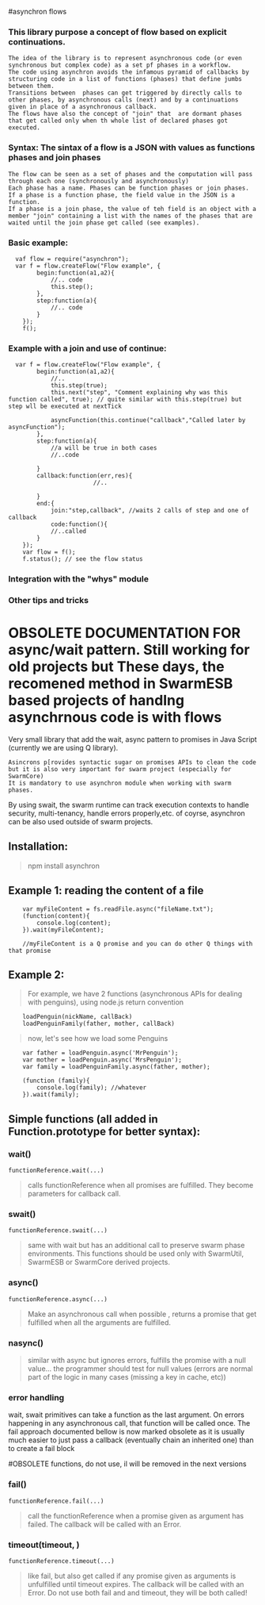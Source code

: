 #asynchron flows

### This library purpose a concept of flow based on explicit continuations. 
    
    The idea of the library is to represent asynchronous code (or even synchronous but complex code) as a set pf phases in a workflow. 
    The code using asynchron avoids the infamous pyramid of callbacks by structuring code in a list of functions (phases) that define jumbs between them.
    Transitions between  phases can get triggered by directly calls to other phases, by asynchronous calls (next) and by a continuations given in place of a asynchronous callback.
    The flows have also the concept of "join" that  are dormant phases that get called only when th whole list of declared phases got executed.
        

### Syntax: The sintax of a flow is a JSON with values as functions phases and join phases 

    The flow can be seen as a set of phases and the computation will pass through each one (synchronously and asynchronously)
    Each phase has a name. Phases can be function phases or join phases. If a phase is a function phase, the field value in the JSON is a function. 
    If a phase is a join phase, the value of teh field is an object with a member "join" containing a list with the names of the phases that are waited until the join phase get called (see examples).   
    

### Basic example:
    
      vaf flow = require("asynchron");
      var f = flow.createFlow("Flow example", {
            begin:function(a1,a2){
                //.. code
                this.step();
            },
            step:function(a){
                //.. code                
            }
        });
        f();


### Example with a join and use of continue:
         
      var f = flow.createFlow("Flow example", {
            begin:function(a1,a2){
                //..
                this.step(true);
                this.next("step", "Comment explaining why was this function called", true); // quite similar with this.step(true) but step wll be executed at nextTick   
                
                asyncFunction(this.continue("callback","Called later by asyncFunction");
            },
            step:function(a){
                //a will be true in both cases
                //..code
                
            }
            callback:function(err,res){
                            //..
                
            }
            end:{
                join:"step,callback", //waits 2 calls of step and one of callback
                code:function(){
                //..called     
            }            
        });
        var flow = f();
        f.status(); // see the flow status
    

###   Integration with the "whys" module

###   Other tips and tricks
 

# OBSOLETE DOCUMENTATION FOR async/wait pattern. Still working for old projects but These days, the recomened method in SwarmESB based projects of handlng asynchrnous code is with flows 
Very small library that add the wait, async pattern to promises in Java Script (currently we are using Q library).

    Asincrons p[rovides syntactic sugar on promises APIs to clean the code but it is also very important for swarm project (especially for SwarmCore)
    It is mandatory to use asynchron module when working with swarm phases.
By using swait, the swarm runtime can track execution contexts to handle security, multi-tenancy, handle errors properly,etc.
 of coyrse, asynchron can be also used outside of swarm projects.

## Installation:

> npm install asynchron


## Example 1: reading the content of a file

        var myFileContent = fs.readFile.async("fileName.txt");
        (function(content){
            console.log(content);
        }).wait(myFileContent);

        //myFileContent is a Q promise and you can do other Q things with that promise

## Example 2:

> For example, we have 2 functions (asynchronous APIs for dealing with penguins), using node.js return convention


        loadPenguin(nickName, callBack)
        loadPenguinFamily(father, mother, callBack)

> now, let's see how we load some Penguins

        var father = loadPenguin.async('MrPenguin');
        var mother = loadPenguin.async('MrsPenguin');
        var family = loadPenguinFamily.async(father, mother);

        (function (family){
            console.log(family); //whatever
        }).wait(family);

##  Simple functions (all added in Function.prototype for better syntax):

### wait(<list of variables>)

    functionReference.wait(...)

>   calls functionReference  when all promises are fulfilled. They become parameters for callback call.

### swait(<list of variables>)

    functionReference.swait(...)

>   same with wait but has an additional call to preserve swarm phase environments. This functions should be used only with SwarmUtil, SwarmESB or SwarmCore derived projects.


### async(<list of variables>)

    functionReference.async(...)

> Make an asynchronous call when possible , returns a promise that get fulfilled when all the arguments are fulfilled.



### nasync(<list of variables>)

> similar with async but ignores errors, fulfills the promise with a null value...
> the programmer should test for null values (errors are normal part of the logic in many cases (missing a key in cache, etc))


### error handling

   wait, swait primitives can take a function as the last argument. On errors happening in any asynchronous call, that function will be called once.
   The fail approach documented bellow is now marked obsolete as it is usually much easier to just pass a callback (eventually chain an inherited one) than to create a fail block

#OBSOLETE functions, do not use, il will be removed in the next versions

### fail(<list of variables>)

    functionReference.fail(...)

> call the functionReference when a promise given as argument has failed. The callback will be called with an Error.

### timeout(timeout, <list of variables>)

    functionReference.timeout(...)

> like fail, but also get called if any promise given as arguments is unfulfilled until timeout expires. The callback will be called with an Error.
> Do not use both fail and and timeout, they will be both called!

